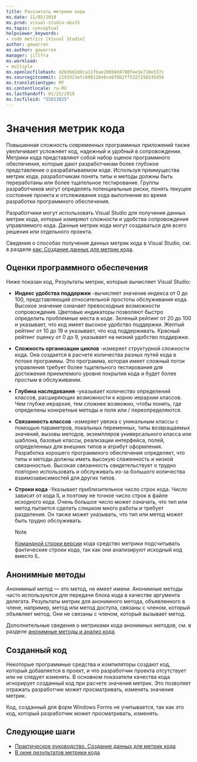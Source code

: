 ```yaml
---
title: Рассчитать метрики кода
ms.date: 11/02/2018
ms.prod: visual-studio-dev15
ms.topic: conceptual
helpviewer_keywords:
- code metrics [Visual Studio]
author: gewarren
ms.author: gewarren
manager: jillfra
ms.workload:
- multiple
ms.openlocfilehash: d2036d2d8ca11fbae20694d4780fee3e710e537c
ms.sourcegitcommit: 2193323efc608118e0ce6f6b2ff532f158245d56
ms.translationtype: MT
ms.contentlocale: ru-RU
ms.lasthandoff: 01/25/2019
ms.locfileid: "55013825"
---
```

# <a name="code-metrics-values"></a>Значения метрик кода

Повышенная сложность современных программных приложений также увеличивает усложняет код, надежный и удобный в сопровождении. Метрики кода представляют собой набор оценок программного обеспечения, которые дают разработчикам более глубокое представление о разрабатываемом коде. Используя преимущества метрик кода, разработчикам понять типы и методы должны быть переработаны или более тщательное тестирование. Группы разработчиков могут определять потенциальные риски, понять текущее состояние проекта и отслеживания хода выполнения во время разработки программного обеспечения.

Разработчики могут использовать Visual Studio для получения данных метрик кода, которые измеряют сложности и удобства сопровождения управляемого кода. Данные метрик кода могут создаваться для всего решения или отдельного проекта.

Сведения о способах получения данных метрик кода в Visual Studio, см. в разделе [как: Создание данных для метрик кода](../code-quality/how-to-generate-code-metrics-data.md).

## <a name="software-measurements"></a>Оценки программного обеспечения

Ниже показан код, Результаты метрик, которые вычисляет Visual Studio:

- **Индекс удобства поддержки** -вычисляет значение индекса от 0 до 100, представляющий относительной простоты обслуживания кода. Высокое значение означает превосходные возможности сопровождения. Цветовые индикаторы позволяют быстро определить проблемные места в коде. Зеленый рейтинг от 20 до 100 и указывает, что код имеет высокое удобство поддержки. Желтый рейтинг от 10 до 19 и указывает, что код поддерживать. Красный рейтинг оценку от 0 до 9, указывает на низкий удобство поддержки.

- **Сложность организации циклов** -измеряет структурной сложности кода. Она создается в расчете количества разных путей кода в потоке программы. Это программа, которая имеет сложный поток управления требует более тщательного тестирования для достижения приемлемого уровня покрытия кода и будет более простым в обслуживании.

- **Глубина наследования** -указывает количество определений классов, расширяющих возможности к корню иерархии классов. Чем глубже иерархия, тем сложнее возможно, чтобы понять, где определены конкретные методы и поля или / переопределяются.

- **Связанность классов** -измеряет увязка с уникальным классы с помощью параметров, локальных переменных, типы возвращаемых значений, вызовы методов, экземпляров универсального класса или шаблона, базовые классы, реализации интерфейса, полей, определенных для внешних типов и атрибут оформления. Разработка хорошего программного обеспечения определяет, что типы и методы должны иметь высокую слаженность и низкой связанностью. Высокая связанность свидетельствует о трудно повторно использовать и обслуживать из-за большого количества взаимозависимостей для других типов.

- **Строки кода** -Указывает приблизительное число строк кода. Число зависит от кода IL и поэтому не точное число строк в файле исходного кода. Очень большое число может означать, что тип или метод пытается сделать слишком много работы и требует разделения. Он также может указывать, что тип или метод может быть трудно обслуживать.

   > [!NOTE]
   > [Командной строки версии](../code-quality/how-to-generate-code-metrics-data.md#command-line-code-metrics) кода средство метрики подсчитывать фактические строки кода, так как они анализируют исходный код вместо IL.

## <a name="anonymous-methods"></a>Анонимные методы

*Анонимный метод* — это метод, не имеет имени. Анонимные методы часто используются для передачи блока кода в качестве аргумента делегата. Результаты метрик для анонимного метода, объявленного в члене, например, метод или метод доступа, связаны с членом, который объявляет метод. Они не связаны с членом, который вызывает метод.

Дополнительные сведения о метриками кода анонимных методов, см. в разделе [анонимные методы и анализ кода](../code-quality/anonymous-methods-and-code-analysis.md).

## <a name="generated-code"></a>Созданный код

Некоторые программные средства и компиляторы создают код, который добавляется в проект, и что разработчик проекта отсутствует или не следует изменять. В основном показатели качества кода игнорирует созданный код при расчете значения метрик. Это позволяет отражать разработчик может просматривать, изменять значения метрик.

Код, созданный для форм Windows Forms не учитывается, так как это код, который разработчик может просматривать, изменять.

## <a name="next-steps"></a>Следующие шаги

- [Практическое руководство. Создание данных для метрик кода](../code-quality/how-to-generate-code-metrics-data.md)
- [В окне результатов метрики кода](../code-quality/working-with-code-metrics-data.md)